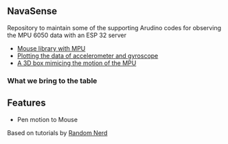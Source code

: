 ## NavaSense 

Repository to maintain some of the supporting Arudino codes for observing the MPU 6050 data with an ESP 32 server 


- [Mouse library with MPU](ESP32_Data)
-  [Plotting the data of accelerometer and gyroscope](ESP32_MPU_6050_Web_Server)
-  [A 3D box mimicing the motion of the MPU](Plotter_MPU)

### What we bring to the table 

## Features 
- Pen motion to Mouse
  



Based on tutorials by [Random Nerd](randomnerdtutorials.com/esp32-mpu-6050-accelerometer-gyroscope-arduino)

